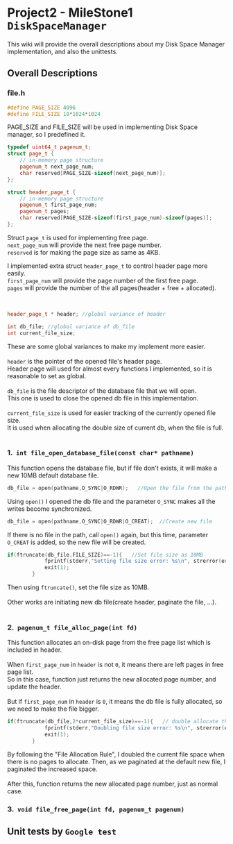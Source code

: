 # Project2 - MileStone1  &nbsp;&nbsp; `DiskSpaceManager`

This wiki will provide the overall descriptions about my Disk Space Manager implementation, and also the unittests.

## Overall Descriptions

### file.h

``` Cpp
#define PAGE_SIZE 4096
#define FILE_SIZE 10*1024*1024
```

PAGE_SIZE and FILE_SIZE will be used in implementing Disk Space manager, so I predefined it.
<br/>

``` Cpp
typedef uint64_t pagenum_t;
struct page_t {
    // in-memory page structure
    pagenum_t next_page_num;
    char reserved[PAGE_SIZE-sizeof(next_page_num)];
};

struct header_page_t {
    // in-memory page structure
    pagenum_t first_page_num;
    pagenum_t pages;
    char reserved[PAGE_SIZE-sizeof(first_page_num)-sizeof(pages)];
};
```
Struct `page_t` is used for implementing free page.  
`next_page_num` will provide the next free page number.  
`reserved` is for making the page size as same as 4KB. 
<br/>

I implemented extra struct `header_page_t` to control header page more easily.  
`first_page_num` will provide the page number of the first free page.  
`pages` will provide the number of the all pages(header + free + allocated).

<br/>

``` Cpp
header_page_t * header; //global variance of header

int db_file; //global variance of db_file
int current_file_size;
```

These are some global variances to make my implement more easier.  
<br/>
`header` is the pointer of the opened file's header page.  
Header page will used for almost every functions I implemented, so it is reasonable to set as global.  
<br/>
`db_file` is the file descriptor of the database file that we will open.  
This one is used to close the opened db file in this implementation.  
<br/>
`current_file_size` is used for easier tracking of the currently opened file size.  
It is used when allocating the double size of current db, when the file is full.
<br/> 
<br/>

### 1.&nbsp; `int file_open_database_file(const char* pathname)`

This function opens the database file, but if file don't exists, it will make a new 10MB default database file.  
``` Cpp
db_file = open(pathname,O_SYNC|O_RDWR);   //Open the file from the path
```
Using `open()` I opened the db file and the parameter `O_SYNC` makes all the
writes become synchronized.  
```Cpp
db_file = open(pathname,O_SYNC|O_RDWR|O_CREAT);  //Create new file
```
If there is no file in the path, call `open()` again, but this time, parameter `O_CREAT` is added, so the new file will be created.  
```Cpp
if(ftruncate(db_file,FILE_SIZE)==-1){   //Set file size as 10MB
            fprintf(stderr,"Setting file size error: %s\n", strerror(errno));
            exit(1);
        }
```
Then using `ftruncate()`, set the file size as 10MB.  
<br/>
Other works are initiating new db file(create header, paginate the file, ...).
<br/>
<br/>

### 2.&nbsp; `pagenum_t file_alloc_page(int fd)`

This function allocates an on-disk page from the free page list which is included in header.  
<br/>
When `first_page_num` in `header` is not `0`, it means there are left pages in free page list.  
So in this case, function just returns the new allocated page number, and update the header.  
<br/>
But if `first_page_num` in `header` is `0`, it means the db file is fully allocated, so we need to make the file bigger.  
``` Cpp
if(ftruncate(db_file,2*current_file_size)==-1){   // double allocate the file
            fprintf(stderr,"Doubling file size error: %s\n", strerror(errno));
            exit(1);
        }
```
By following the "File Allocation Rule", I doubled the current file space when there is no pages to allocate.
Then, as we paginated at the default new file, I paginated the increased space.  
<br/>
After this, function returns the new allocated page number, just as normal case.

### 3.&nbsp; `void file_free_page(int fd, pagenum_t pagenum)`


## Unit tests by `Google test`
